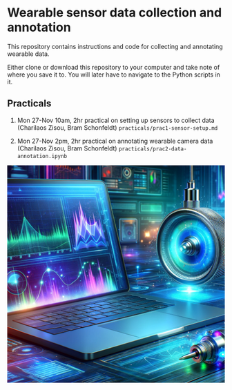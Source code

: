 # Wearable sensor data collection and annotation

This repository contains instructions and code for collecting and annotating wearable data. 

Either clone or download this repository to your computer and take note of where you save it to. You will later have to navigate to the Python scripts in it.

## Practicals
1. Mon 27-Nov 10am, 2hr practical on setting up sensors to collect data (Charilaos Zisou, Bram Schonfeldt) `practicals/prac1-sensor-setup.md`

2. Mon 27-Nov 2pm, 2hr practical on annotating wearable camera data (Charilaos Zisou, Bram Schonfeldt) `practicals/prac2-data-annotation.ipynb`

![](assets/ridiculous_sensor_analysis.png)
